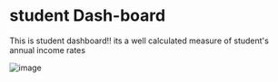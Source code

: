 # student Dash-board
This is student dashboard!!
its a well calculated measure of student's annual income rates

![image](https://github.com/EmmyTech50/smater-master/assets/142992597/8ebf9a55-cbdf-4343-b40c-bbe130fc8b5a)


